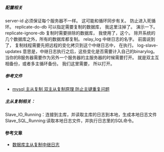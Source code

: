 ##### 配置相关
server-id 必须保证每个服务器不一样。 这可能和循环同步有关。 防止进入死循环。
replicate-do-db 可以指定需要复制的数据库， 我这里注掉了。 演示一下。
replicate-ignore-db 复制时需要排除的数据库， 我使用了，这个。 除开系统的几个数据库之外，所有的数据库都复制。
relay_log 中继日志的名字。 前面说到了， 复制线程需要先把远程的变化拷贝到这个中继日志中， 在执行。
log-slave-updates 意思是，中继日志执行之后，这些变化是否需要计入自己的binarylog。 当你的B服务器需要作为另外一个服务器的主服务器的时候需要打开。  就是双主互相备份，或者多主循环备份。 我们这里需要， 所以打开。


##### 参考文件
- [mysql 主从复制 双主从复制原理 防止主键重复问题](https://blog.csdn.net/l192168134/article/details/75601773)



##### 主从复制相关：
Slave_IO_Running：连接到主库，并读取主库的日志到本地，生成本地日志文件
Slave_SQL_Running:读取本地日志文件，并执行日志里的SQL命令。



#### 参考文章
- [数据库主从复制中继日志](https://blog.csdn.net/xuexiaoyaani/article/details/80635122)

